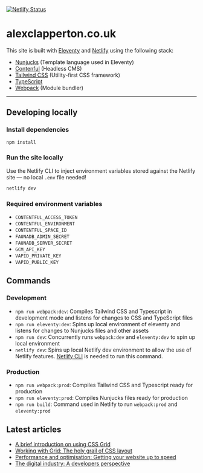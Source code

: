 [![Netlify Status](https://api.netlify.com/api/v1/badges/c83fbc0c-462f-4d64-810c-7470afc73313/deploy-status)](https://app.netlify.com/sites/quizzical-leavitt-1e7adc/deploys)

# alexclapperton.co.uk

This site is built with [Eleventy](https://www.11ty.dev/docs/) and [Netlify](https://netlify.com) using the following stack:

- [Nunjucks](https://mozilla.github.io/nunjucks/) (Template language used in Eleventy)
- [Contenful](https://www.contentful.com/) (Headless CMS)
- [Tailwind CSS](https://tailwindcss.com/) (Utility-first CSS framework)
- [TypeScript](https://www.typescriptlang.org/)
- [Webpack](https://webpack.js.org/) (Module bundler)

---

## Developing locally

### Install dependencies

```bash
npm install
```

### Run the site locally

Use the Netlify CLI to inject environment variables stored against the Netlify site — no local `.env` file needed!

```bash
netlify dev
```

### Required environment variables

- `CONTENTFUL_ACCESS_TOKEN`
- `CONTENTFUL_ENVIRONMENT`
- `CONTENTFUL_SPACE_ID`
- `FAUNADB_ADMIN_SECRET`
- `FAUNADB_SERVER_SECRET`
- `GCM_API_KEY`
- `VAPID_PRIVATE_KEY`
- `VAPID_PUBLIC_KEY`

## Commands

### Development

- `npm run webpack:dev`: Compiles Tailwind CSS and Typescript in development mode and listens for changes to CSS and TypeScript files
- `npm run eleventy:dev`: Spins up local environment of eleventy and listens for changes to Nunjucks files and other assets
- `npm run dev`: Concurrently runs `webpack:dev` and `eleventy:dev` to spin up local environment
- `netlify dev`: Spins up local Netlify dev environment to allow the use of Netlify features. [Netlify CLI](https://docs.netlify.com/cli/get-started/) is needed to run this command.

### Production

- `npm run webpack:prod`: Compiles Tailwind CSS and Typescript ready for production
- `npm run eleventy:prod`: Compiles Nunjucks files ready for production
- `npm run build`: Command used in Netlify to run `webpack:prod` and `eleventy:prod`

## Latest articles

<!-- BLOG-POST-LIST:START -->
- [A brief introduction on using CSS Grid](https://www.alexclapperton.co.uk/articles/2018/a-brief-introduction-on-using-css-grid/)
- [Working with Grid: The holy grail of CSS layout](https://www.alexclapperton.co.uk/articles/2017/working-with-grid-the-holy-grail-of-css-layout/)
- [Performance and optimisation: Getting your website up to speed](https://www.alexclapperton.co.uk/articles/2016/performance-and-optimisation-getting-your-website-up-to-speed/)
- [The digital industry: A developers perspective](https://www.alexclapperton.co.uk/articles/2016/the-digital-industry-a-developers-perspective/)
<!-- BLOG-POST-LIST:END -->
